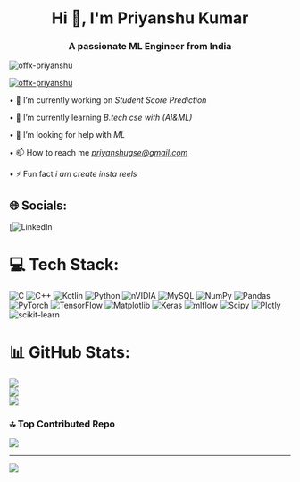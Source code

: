 <h1 align="center">Hi 👋, I'm Priyanshu Kumar</h1>
<h3 align="center">A passionate ML Engineer from India</h3>

<p align="left"> <img src="https://komarev.com/ghpvc/?username=offx-priyanshu&label=Profile%20views&color=0e75b6&style=flat" alt="offx-priyanshu" /> </p>

<p align="left"> <a href="https://github.com/ryo-ma/github-profile-trophy"><img src="https://github-profile-trophy.vercel.app/?username=offx-priyanshu" alt="offx-priyanshu" /></a> </p>

•⁠  ⁠🔭 I’m currently working on *Student Score Prediction*

•⁠  ⁠🌱 I’m currently learning *B.tech cse with (AI&ML)*

•⁠  ⁠🤝 I’m looking for help with *ML*

•⁠  ⁠📫 How to reach me *priyanshugse@gmail.com*

•⁠  ⁠⚡ Fun fact *i am create insta reels*

## 🌐 Socials:
[![LinkedIn](https://www.linkedin.com/feed/)
# 💻 Tech Stack:
![C](https://img.shields.io/badge/c-%2300599C.svg?style=for-the-badge&logo=c&logoColor=white) ![C++](https://img.shields.io/badge/c++-%2300599C.svg?style=for-the-badge&logo=c%2B%2B&logoColor=white) ![Kotlin](https://img.shields.io/badge/kotlin-%237F52FF.svg?style=for-the-badge&logo=kotlin&logoColor=white) ![Python](https://img.shields.io/badge/python-3670A0?style=for-the-badge&logo=python&logoColor=ffdd54) ![nVIDIA](https://img.shields.io/badge/cuda-000000.svg?style=for-the-badge&logo=nVIDIA&logoColor=green) ![MySQL](https://img.shields.io/badge/mysql-4479A1.svg?style=for-the-badge&logo=mysql&logoColor=white) ![NumPy](https://img.shields.io/badge/numpy-%23013243.svg?style=for-the-badge&logo=numpy&logoColor=white) ![Pandas](https://img.shields.io/badge/pandas-%23150458.svg?style=for-the-badge&logo=pandas&logoColor=white) ![PyTorch](https://img.shields.io/badge/PyTorch-%23EE4C2C.svg?style=for-the-badge&logo=PyTorch&logoColor=white) ![TensorFlow](https://img.shields.io/badge/TensorFlow-%23FF6F00.svg?style=for-the-badge&logo=TensorFlow&logoColor=white) ![Matplotlib](https://img.shields.io/badge/Matplotlib-%23ffffff.svg?style=for-the-badge&logo=Matplotlib&logoColor=black) ![Keras](https://img.shields.io/badge/Keras-%23D00000.svg?style=for-the-badge&logo=Keras&logoColor=white) ![mlflow](https://img.shields.io/badge/mlflow-%23d9ead3.svg?style=for-the-badge&logo=numpy&logoColor=blue) ![Scipy](https://img.shields.io/badge/SciPy-%230C55A5.svg?style=for-the-badge&logo=scipy&logoColor=%white) ![Plotly](https://img.shields.io/badge/Plotly-%233F4F75.svg?style=for-the-badge&logo=plotly&logoColor=white) ![scikit-learn](https://img.shields.io/badge/scikit--learn-%23F7931E.svg?style=for-the-badge&logo=scikit-learn&logoColor=white)
# 📊 GitHub Stats:
![](https://github-readme-stats.vercel.app/api?username=offx-priyanshu&theme=dark&hide_border=false&include_all_commits=false&count_private=false)<br/>
![](https://nirzak-streak-stats.vercel.app/?user=offx-priyanshu&theme=dark&hide_border=false)<br/>
![](https://github-readme-stats.vercel.app/api/top-langs/?username=offx-priyanshu&theme=dark&hide_border=false&include_all_commits=false&count_private=false&layout=compact)

### 🔝 Top Contributed Repo
![](https://github-contributor-stats.vercel.app/api?username=offx-priyanshu&limit=5&theme=dark&combine_all_yearly_contributions=true)

---
[![](https://visitcount.itsvg.in/api?id=offx-priyanshu&icon=0&color=0)](https://visitcount.itsvg.in)

<!-- Proudly created with GPRM ( https://gprm.itsvg.in ) -->
